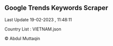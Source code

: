 

## Google Trends Keywords Scraper 
 
Last Update 19-02-2023 , 11:48:11

Country List :
VIETNAM.json



© Abdul Muttaqin 
